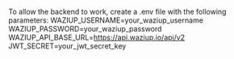 To allow the backend to work, create a .env file with the following parameters:
WAZIUP_USERNAME=your_waziup_username
WAZIUP_PASSWORD=your_waziup_password
WAZIUP_API_BASE_URL=https://api.waziup.io/api/v2
JWT_SECRET=your_jwt_secret_key